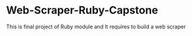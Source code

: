# Web-Scraper-Ruby-Capstone
This is final project of Ruby module and It requires to build a web scraper
